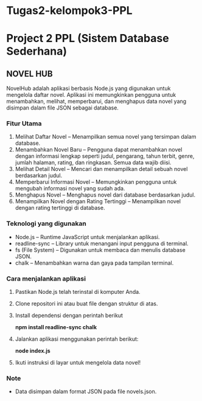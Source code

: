 # Tugas2-kelompok3-PPL
# Project 2 PPL (Sistem Database Sederhana)

## NOVEL HUB
NovelHub adalah aplikasi berbasis Node.js yang digunakan untuk mengelola daftar novel. Aplikasi ini memungkinkan pengguna untuk menambahkan, melihat, memperbarui, dan menghapus data novel yang disimpan dalam file JSON sebagai database.

### Fitur Utama 
1. Melihat Daftar Novel – Menampilkan semua novel yang tersimpan dalam database.
2. Menambahkan Novel Baru – Pengguna dapat menambahkan novel dengan informasi lengkap seperti judul, pengarang, tahun terbit, genre, jumlah halaman, rating, dan ringkasan. Semua data wajib diisi.
3. Melihat Detail Novel – Mencari dan menampilkan detail sebuah novel berdasarkan judul.
4. Memperbarui Informasi Novel – Memungkinkan pengguna untuk mengubah informasi novel yang sudah ada.
5. Menghapus Novel – Menghapus novel dari database berdasarkan judul.
6. Menampilkan Novel dengan Rating Tertinggi – Menampilkan novel dengan rating tertinggi di database.

### Teknologi yang digunakan
- Node.js – Runtime JavaScript untuk menjalankan aplikasi.
- readline-sync – Library untuk menangani input pengguna di terminal.
- fs (File System) – Digunakan untuk membaca dan menulis database JSON.
- chalk – Menambahkan warna dan gaya pada tampilan terminal.

### Cara menjalankan aplikasi
1. Pastikan Node.js telah terinstal di komputer Anda.
2. Clone repositori ini atau buat file dengan struktur di atas.
3. Install dependensi dengan perintah berikut
   
   **npm install readline-sync chalk**
   
4. Jalankan aplikasi menggunakan perintah berikut:
   
   **node index.js**
   
5. Ikuti instruksi di layar untuk mengelola data novel!

### Note
- Data disimpan dalam format JSON pada file novels.json.
